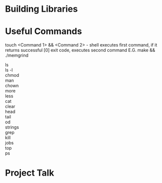 # Building Libraries #

# Useful Commands #
touch 
<Command 1> && <Command 2> - shell executes first command, if it returns successful [0] exit code, executes second command
E.G. make && ./memgrind

ls  
ls -l  
chmod  
man  
chown  
more  
less  
cat   
clear  
head  
tail  
od  
strings  
grep  
kill  
jobs  
top  
ps  

# Project Talk #
